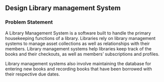 ## Design Library management System
### Problem Statement
A Library Management System is a software built to handle the primary housekeeping functions of a library.
Libraries rely on library management systems to manage asset collections as well as relationships with their members.
Library management systems help libraries keep track of the books and their checkouts, as well as members’ subscriptions
and profiles.

Library management systems also involve maintaining the database for entering new books and recording books that have been
borrowed with their respective due dates.